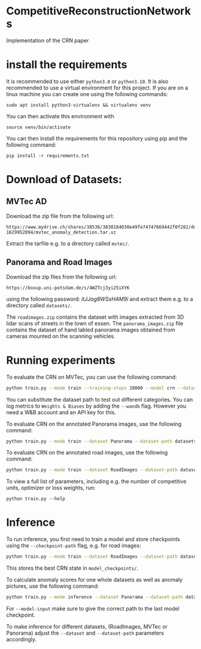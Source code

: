 # CompetitiveReconstructionNetworks
Implementation of the CRN paper

# install the requirements

It is recommended to use either `python3.8` or `python3.10`. It is also recommended to use a virtual environment for this project. If you are on a linux machine you can create one using the following commands:

```
sudo apt install python3-virtualenv && virtualenv venv
```

You can then activate this environment with 
```
source venv/bin/activate
```

You can then install the requirements for this repository using pip and the following command:
```
pip install -r requirements.txt
```

# Download of Datasets:

## MVTec AD

Download the zip file from the following url:

```
https://www.mydrive.ch/shares/38536/3830184030e49fe74747669442f0f282/download/420938113-1629952094/mvtec_anomaly_detection.tar.xz
```

Extract the tarfile e.g. to a directory called `mvtec/`.

## Panorama and Road Images

Download the zip files from the following url:

```
https://boxup.uni-potsdam.de/s/4WZTcj3yi25iXYK
```
using the following password: *itJJag8WSxHAM9i* and extract them e.g. to a directory called `datasets/`.

The `roadimages.zip` contains the dataset with images extracted from 3D lidar scans of streets in the town of essen.
The `panorama_images.zip` file contains the dataset of hand labled panorama images obtained from cameras mounted on the scanning vehicles.

# Running experiments

To evaluate the CRN on MVTec, you can use the following command:
```bash
python train.py --mode train --training-steps 20000 --model crn --dataset MVTec --auto-set-name --dataset-path=datasets/mvtec/cable
```
You can substitute the dataset path to test out different categories. You can log metrics to `Weights & Biases` by adding the `--wandb` flag. However you need a W&B account and an API key for this.

To evaluate CRN on the annotated Panorama images, use the following command:
```bash
python train.py --mode train --dataset Panorama --dataset-path datasets/panorama --model crn
```


To evaluate CRN on the annotated road images, use the following command:
```bash
python train.py --mode train --dataset RoadImages --dataset-path datasets/roadimages --model crn
```

To view a full list of parameters, including e.g. the number of competitive units, optimizer or loss weights, run:
```
python train.py --help
```

# Inference

To run inference, you first need to train a model and store checkpoints using the `--checkpoint-path` flag, e.g. for road images:
```bash
python train.py --mode train --dataset RoadImages --dataset-path datasets/roadimages --model crn --checkpoint-path model_checkpoints
```
This stores the best CRN state in `model_checkpoints/`.

To calculate anomaly scores for one whole datasets as well as anomaly pictures, use the following command:
```bash
python train.py --mode inference --dataset Panorama --dataset-path datasets/panorama_converted --model crn --model-input "model_checkpoints/last.ckpt" --image-output-path inference_images/
```
For `--model-input` make sure to give the correct path to the last model checkpoint.

To make inference for different datasets, (RoadImages, MVTec or Panorama) adjust the `--dataset` and `--dataset-path` parameters accordingly.